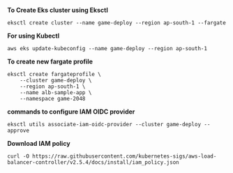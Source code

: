 **To Create Eks cluster using Eksctl**

```eksctl create cluster --name game-deploy --region ap-south-1 --fargate ```

**For using Kubectl**

```aws eks update-kubeconfig --name game-deploy --region ap-south-1```

**To create new fargate profile**

```
eksctl create fargateprofile \
    --cluster game-deploy \ 
    --region ap-south-1 \
    --name alb-sample-app \
    --namespace game-2048
```

**commands to configure IAM OIDC provider**

```eksctl utils associate-iam-oidc-provider --cluster game-deploy --approve```

**Download IAM policy**

```curl -O https://raw.githubusercontent.com/kubernetes-sigs/aws-load-balancer-controller/v2.5.4/docs/install/iam_policy.json```
